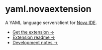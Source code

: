 # yaml.novaextension

A YAML language server/client for [Nova IDE](https://nova.app).

- [Get the extension →](https://extensions.panic.com/extensions/robb-j/robb-j.yaml/)
- [Extension readme →](/yaml.novaextension)
- [Development notes →](/DEVELOPMENT.md)
